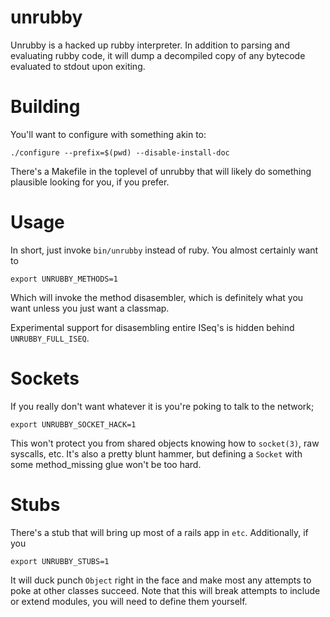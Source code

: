 unrubby
=======

Unrubby is a hacked up rubby interpreter. In addition to parsing and evaluating
rubby code, it will dump a decompiled copy of any bytecode evaluated to stdout
upon exiting.

Building
========

You'll want to configure with something akin to:

    ./configure --prefix=$(pwd) --disable-install-doc

There's a Makefile in the toplevel of unrubby that will likely do something
plausible looking for you, if you prefer.

Usage
=====

In short, just invoke `bin/unrubby` instead of ruby. You almost certainly want to

    export UNRUBBY_METHODS=1

Which will invoke the method disasembler, which is definitely what you want
unless you just want a classmap.

Experimental support for disasembling entire ISeq's is hidden behind
`UNRUBBY_FULL_ISEQ`.

Sockets
=======

If you really don't want whatever it is you're poking to talk to the network;

    export UNRUBBY_SOCKET_HACK=1

This won't protect you from shared objects knowing how to `socket(3)`, raw
syscalls, etc. It's also a pretty blunt hammer, but defining a `Socket` with
some method_missing glue won't be too hard.

Stubs
=====

There's a stub that will bring up most of a rails app in `etc`. Additionally, if you

    export UNRUBBY_STUBS=1

It will duck punch `Object` right in the face and make most any attempts to
poke at other classes succeed. Note that this will break attempts to include or
extend modules, you will need to define them yourself.
